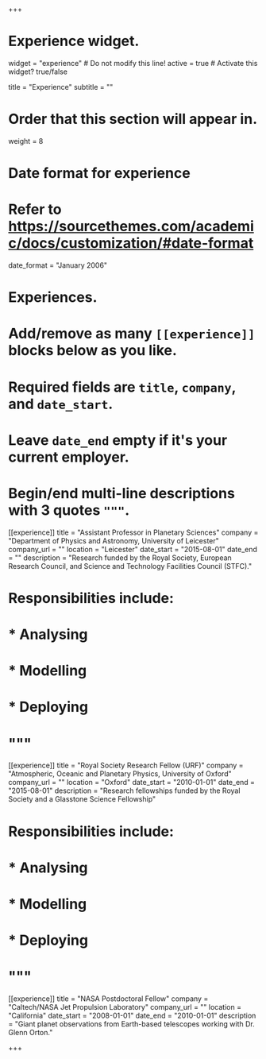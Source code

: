 +++
# Experience widget.
widget = "experience"  # Do not modify this line!
active = true  # Activate this widget? true/false

title = "Experience"
subtitle = ""

# Order that this section will appear in.
weight = 8

# Date format for experience
#   Refer to https://sourcethemes.com/academic/docs/customization/#date-format
date_format = "January 2006"

# Experiences.
#   Add/remove as many `[[experience]]` blocks below as you like.
#   Required fields are `title`, `company`, and `date_start`.
#   Leave `date_end` empty if it's your current employer.
#   Begin/end multi-line descriptions with 3 quotes `"""`.

[[experience]]
  title = "Assistant Professor in Planetary Sciences"
  company = "Department of Physics and Astronomy, University of Leicester"
  company_url = ""
  location = "Leicester"
  date_start = "2015-08-01"
  date_end = ""
  description = "Research funded by the Royal Society, European Research Council, and Science and Technology Facilities Council (STFC)."
 # Responsibilities include:

 # * Analysing
 # * Modelling
 # * Deploying
 # """

[[experience]]
  title = "Royal Society Research Fellow (URF)"
  company = "Atmospheric, Oceanic and Planetary Physics, University of Oxford"
  company_url = ""
  location = "Oxford"
  date_start = "2010-01-01"
  date_end = "2015-08-01"
  description = "Research fellowships funded by the Royal Society and a Glasstone Science Fellowship"
 # Responsibilities include:

 # * Analysing
 # * Modelling
 # * Deploying
 # """

[[experience]]
  title = "NASA Postdoctoral Fellow"
  company = "Caltech/NASA Jet Propulsion Laboratory"
  company_url = ""
  location = "California"
  date_start = "2008-01-01"
  date_end = "2010-01-01"
  description = "Giant planet observations from Earth-based telescopes working with Dr. Glenn Orton."

+++
